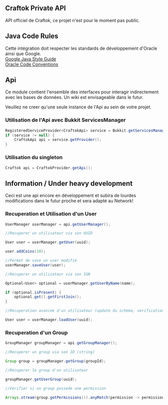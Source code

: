 ## Craftok Private API

API officiel de Craftok, ce projet n'est pour le moment pas public.

## Java Code Rules
Cette intégration doit respecter les standards de développement d'Oracle ainsi que Google.  
[Google Java Style Guide](https://google.github.io/styleguide/javaguide.html)  
[Oracle Code Conventions](https://www.oracle.com/java/technologies/javase/codeconventions-contents.html)

## Api

Ce module contient l'ensemble des interfaces pour interagir indirectement avec les bases de données. Un wiki est envisageable dans le futur.

Veuillez ne creer qu'une seule instance de l'Api au sein de votre projet.

### Utilisation de l'Api avec Bukkit ServicesManager

```java
RegisteredServiceProvider<CraftokApi> service = Bukkit.getServicesManager().getRegistration(CraftokApi.class);
if (service != null) {
    CraftokApi api = service.getProvider();
}
```

### Utilisation du singleton

```java
Craftok api = CraftokProvider.getApi();
```

## Information / Under heavy development

Ceci est une api encore en développement et subira de lourdes modifications dans le futur proche et sera adapté au Network! 

### Recuperation et Utilisation d'un User

```java
UserManager userManager = api.getUserManager();

//Recuperer un utilisateur via son UUID

User user = userManager.getUser(uuid);

user.addCoins(10);

//Permet de save un user modifié
userManager.saveUser(user);

//Recuperer un utilisateur via son IGN

Optional<User> optional = userManager.getUserByName(name);

if (optional.isPresent) {
    optional.get().getFirstJoin();
}

//Recuperation avancee d'un utilisateur (update du schema, verification de presence)

User user = userManager.loadUser(uuid);
```

### Recuperation d'un Group  

```java
GroupManager groupManager = api.getGroupManager();

//Recuperer un group via son ID (string)

Group group = groupManager.getGroup(groupId);

//Recuperer le group d'un utilisateur

groupManager.getUserGroup(uuid);

//Verifier si un group possede une permission
        
Arrays.stream(group.getPermissions()).anyMatch(permission -> permission.getKey().equalsIgnoreCase("perm") && permission.getValue());
```


